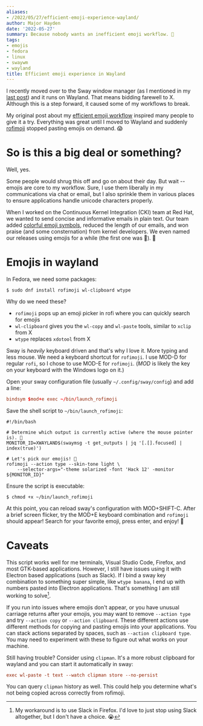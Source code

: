 ```yaml
---
aliases:
- /2022/05/27/efficient-emoji-experience-wayland/
author: Major Hayden
date: '2022-05-27'
summary: Because nobody wants an inefficient emoji workflow. 🙈
tags:
- emojis
- fedora
- linux
- swaywm
- wayland
title: Efficient emoji experience in Wayland
---
```


I recently moved over to the Sway window manager (as I mentioned in my [last post]) and
it runs on Wayland. That means bidding farewell to X. Although this is a step forward,
it caused some of my workflows to break.

My original post about my [efficient emoji workflow] inspired many people to give it a
try. Everything was great until I moved to Wayland and suddenly [rofimoji] stopped
pasting emojis on demand. 😱

[last post]: /p/sway-reload-causes-firefox-crash/
[efficient emoji workflow]: /2021/05/15/efficient-emojis-with-rofimoji/
[rofimoji]: https://github.com/fdw/rofimoji
[colorful emoji symbols]: https://www.spinics.net/lists/linux-block/msg68704.html

# So is this a big deal or something?

Well, yes.

Some people would shrug this off and go on about their day. But wait -- emojis are core
to my workflow. Sure, I use them liberally in my communications via chat or email, but I
also sprinkle them in various places to ensure applications handle unicode characters
properly.

When I worked on the Continuous Kernel Integration (CKI) team at Red Hat, we wanted to
send concise and informative emails in plain text. Our team added [colorful emoji
symbols], reduced the length of our emails, and won praise (and some consternation) from
kernel developers. We even named our releases using emojis for a while (the first one
was 🐣). 🤭

# Emojis in wayland

In Fedora, we need some packages:

```console
$ sudo dnf install rofimoji wl-clipboard wtype
```

Why do we need these?

* `rofimoji` pops up an emoji picker in rofi where you can quickly search for emojis
* `wl-clipboard` gives you the `wl-copy` and `wl-paste` tools, similar to `xclip` from X
* `wtype` replaces `xdotool` from X

Sway is *heavily* keyboard driven and that's why I love it. More typing and less mouse.
We need a keyboard shortcut for `rofimoji`. I use MOD-D for regular `rofi`, so I chose
to use MOD-E for `rofimoji`. (*MOD* is likely the key on your keyboard with the Windows
logo on it.)

Open your sway configuration file (usually `~/.config/sway/config`) and add a line:

```conf
bindsym $mod+e exec ~/bin/launch_rofimoji
```

Save the shell script to `~/bin/launch_rofimoji`:

```shell
#!/bin/bash

# Determine which output is currently active (where the mouse pointer is). 🤔
MONITOR_ID=XWAYLAND$(swaymsg -t get_outputs | jq '[.[].focused] | index(true)')

# Let's pick our emojis! 🎉
rofimoji --action type --skin-tone light \
    --selector-args="-theme solarized -font 'Hack 12' -monitor ${MONITOR_ID}"
```

Ensure the script is executable:

```console
$ chmod +x ~/bin/launch_rofimoji
```

At this point, you can reload sway's configuration with MOD+SHIFT-C. After a brief
screen flicker, try the MOD+E keyboard combination and `rofimoji` should appear! Search
for your favorite emoji, press enter, and enjoy! 🍰

# Caveats

This script works well for me terminals, Visual Studio Code, Firefox, and most GTK-based
applications. However, I still have issues using it with Electron based applications
(such as Slack). If I bind a sway key combination to something super simple, like `wtype
banana`, I end up with numbers pasted into Electron applications. That's something I am
still working to solve[^slack-workaround].

If you run into issues where emojis don't appear, or you have unusual carriage returns
after your emojis, you may want to remove `--action type` and try `--action copy` or
`--action clipboard`. These different actions use different methods for copying and
pasting emojis into your applications. You can stack actions separated by spaces, such
as `--action clipboard type`. You may need to experiment with these to figure out what
works on your machine.

Still having trouble? Consider using `clipman`. It's a more robust clipboard for wayland
and you can start it automatically in sway:

```conf
exec wl-paste -t text --watch clipman store --no-persist
```

You can query `clipman` history as well. This could help you determine what's not being
copied across correctly from rofimoji.

[^slack-workaround]: My workaround is to use Slack in Firefox. I'd love to just stop
    using Slack altogether, but I don't have a choice. 😭
